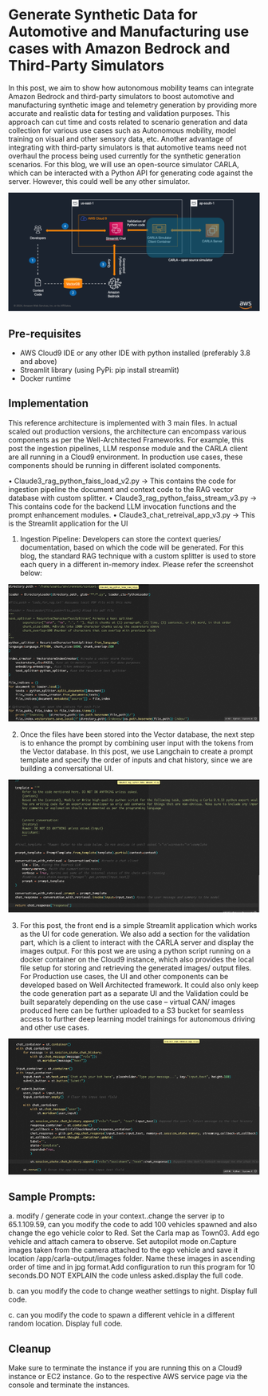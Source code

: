 # Generate Synthetic Data for Automotive and Manufacturing use cases with Amazon Bedrock and Third-Party Simulators

In this post, we aim to show how autonomous mobility teams can integrate Amazon Bedrock and third-party simulators to boost automotive and manufacturing synthetic image and telemetry generation by providing more accurate and realistic data for testing and validation purposes. This approach can cut time and costs related to scenario generation and data collection for various use cases such as Autonomous mobility, model training on visual and other sensory data, etc. Another advantage of integrating with third-party simulators is that automotive teams need not overhaul the process being used currently for the synthetic generation scenarios. 
For this blog, we will use an open-source simulator CARLA, which can be interacted with a Python API for generating code against the server. However, this could well be any other simulator.

![alt text](image-arch.png)

## Pre-requisites
- AWS Cloud9 IDE or any other IDE with python installed (preferably 3.8 and above)
- Streamlit library (using PyPi: pip install streamlit)
- Docker runtime

## Implementation
This reference architecture is implemented with 3 main files. In actual scaled out production versions, the architecture can encompass various components as per the Well-Architected Frameworks. For example, this post the ingestion pipelines, LLM response module and the CARLA client are all running in a Cloud9 environment. In production use cases, these components should be running in different isolated components.

•	Claude3_rag_python_faiss_load_v2.py -> This contains the code for ingestion pipeline the document and context code to the RAG vector database with custom splitter.
•	Claude3_rag_python_faiss_stream_v3.py -> This contains code for the backend LLM invocation functions and the prompt enhancement modules.
•	Claude3_chat_retreival_app_v3.py -> This is the Streamlit application for the UI

1.	Ingestion Pipeline: Developers can store the context queries/ documentation, based on which the code will be generated. For this blog, the standard RAG technique with a custom splitter is used to store each query in a different in-memory index. Please refer the screenshot below:

![alt text](image1.png)


2.	Once the files have been stored into the Vector database, the next step is to enhance the prompt by combining user input with the tokens from the Vector database. In this post, we use Langchain to create a prompt template and specify the order of inputs and chat history, since we are building a conversational UI.

![alt text](image2.png)

3.	For this post, the front end is a simple Streamlit application which works as the UI for code generation. We also add a section for the validation part, which is a client to interact with the CARLA server and display the images output. For this post we are using a python script running on a docker container on the Cloud9 instance, which also provides the local file setup for storing and retrieving the generated images/ output files. For Production use cases, the UI and other components can be developed based on Well Architected framework. It could also only keep the code generation part as a separate UI and the Validation could be built separately depending on the use case – virtual CAN/ images produced here can be further uploaded to a S3 bucket for seamless access to further deep learning model trainings for autonomous driving and other use cases.

![alt text](image3.png)

## Sample Prompts:

a. modify / generate code in your context..change the server ip to 65.1.109.59, can you modify the code to add 100 vehicles spawned and also change the ego vehicle color to Red. Set the Carla map as Town03. Add ego vehicle and attach camera to observe. Set autopilot mode on.Capture images taken from the camera attached to the ego vehicle and save it location /app/carla-output/images folder. Name these images in ascending order of time and in jpg format.Add configuration to run this program for 10 seconds.DO NOT EXPLAIN the code unless asked.display the full code.

b. can you modify the code to change weather settings to night. Display full code.

c. can you modify the code to spawn a different vehicle in a different random location. Display full code.

## Cleanup
Make sure to terminate the instance if you are running this on a Cloud9 instance or EC2 instance. Go to the respective AWS service page via the console and terminate the instances.

